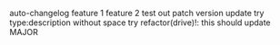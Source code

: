 auto-changelog
feature 1
feature 2
test out patch version update
try type:description without space
try refactor(drive)!: this should update MAJOR